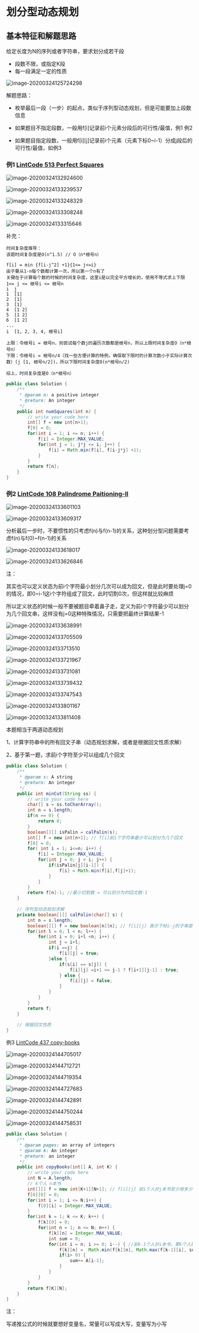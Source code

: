 # 划分型动态规划



## 基本特征和解题思路

给定长度为N的序列或者字符串，要求划分成若干段

- 段数不限，或指定K段
- 每一段满足一定的性质

![image-20200324125724298](4.划分型动态规划.assets/image-20200324125724298.png)

解题思路：

- 枚举最后一段（一步）的起点，类似于序列型动态规划，但是可能要加上段数信息

- 如果题目不指定段数，一般用f\[i\]记录前i个元素分段后的可行性/最值，例1 例2

- 如果题目指定段数，一般用f\[i\]\[j\]记录前i个元素（元素下标0~i-1）分成j段后的可行性/最值，如例3

  

### 例1 [LintCode 513 Perfect Squares](https://www.lintcode.com/problem/perfect-squares/)

![image-20200324132924600](4.划分型动态规划.assets/image-20200324132924600.png)

![image-20200324133239537](4.划分型动态规划.assets/image-20200324133239537.png)

![image-20200324133248329](4.划分型动态规划.assets/image-20200324133248329.png)

![image-20200324133308248](4.划分型动态规划.assets/image-20200324133308248.png)

![image-20200324133315646](4.划分型动态规划.assets/image-20200324133315646.png)

补充：

```
时间复杂度推导：
该题时间复杂度是O(n^1.5) // O（n*根号n）

f[i] = min {f[i-j^2] +1}{1<= j<=i}
由于要从1-n每个数都计算一次，所以第一个n有了
关键在于计算每个数的时候的时间复杂度，这里i是以完全平方增长的，使用不等式求上下限
1<= j <= 根号i <= 根号n
i  j
1  [1]
2  [1]
3  [1] 
4  [1 2]
5  [1 2]
6  [1 2]
...
i  [1, 2, 3, 4, 根号i]

上限：令根号i = 根号n，则尝试每个数j的遍历次数都是根号n，所以上限时间复杂度O（n*根号n）
下限：令根号i = 根号n/4（找一些方便计算的特例，确保取下限时的计算次数小于实际计算次数）(j [1, 根号n/2])，所以下限时间复杂度O(n*根号n/2)

综上，时间复杂度是O（n*根号n）

```





```java
public class Solution {
    /**
     * @param n: a positive integer
     * @return: An integer
     */
    public int numSquares(int n) {
        // write your code here
        int[] f = new int[n+1];
        f[0] = 0;
        for(int i = 1; i <= n; i++) {
            f[i] = Integer.MAX_VALUE;
            for(int j = 1; j*j <= i; j++) {
                f[i] = Math.min(f[i], f[i-j*j] +1);
            }
        }
        return f[n];
    }
}
```



### 例2 [LintCode 108 Palindrome Paitioning-II](https://www.lintcode.com/problem/palindrome-partitioning-ii)

![image-20200324133601103](4.划分型动态规划.assets/image-20200324133601103.png)

![image-20200324133609317](4.划分型动态规划.assets/image-20200324133609317.png)

分析最后一步时，不要惯性的只考虑f(n)与f(n-1)的关系，这种划分型问题需要考虑f(n)与f(0)~f(n-1)的关系

![image-20200324133618017](4.划分型动态规划.assets/image-20200324133618017.png)

![image-20200324133626846](4.划分型动态规划.assets/image-20200324133626846.png)

注：

其实也可以定义状态为前i个字符最小划分几次可以成为回文，但是此时要处理j=0的情况，即0~i-1这i个字符组成了回文，此时切割0次，但这样就比较麻烦

所以定义状态的时候一般不要被题目牵着鼻子走，定义为前i个字符最少可以划分为几个回文串，这样没有j=0这种特殊情况，只需要把最终计算结果-1

![image-20200324133638991](4.划分型动态规划.assets/image-20200324133638991.png)

![image-20200324133705509](4.划分型动态规划.assets/image-20200324133705509.png)

![image-20200324133713510](4.划分型动态规划.assets/image-20200324133713510.png)

![image-20200324133721967](4.划分型动态规划.assets/image-20200324133721967.png)

![image-20200324133731081](4.划分型动态规划.assets/image-20200324133731081.png)

![image-20200324133739432](4.划分型动态规划.assets/image-20200324133739432.png)

![image-20200324133747543](4.划分型动态规划.assets/image-20200324133747543.png)

![image-20200324133801167](4.划分型动态规划.assets/image-20200324133801167.png)

![image-20200324133811408](4.划分型动态规划.assets/image-20200324133811408.png)

本题相当于两道动态规划

1、计算字符串中的所有回文子串（动态规划求解，或者是根据回文性质求解）

2、基于第一题，求前i个字符至少可以组成几个回文



```java
public class Solution {
    /**
     * @param s: A string
     * @return: An integer
     */
    public int minCut(String ss) {
        // write your code here
        char[] s = ss.toCharArray();
        int n = s.length;
        if(n == 0) {
            return 0;
        }
        boolean[][] isPalin = calPalin(s);
        int[] f = new int[n+1]; // f[i]前i个字符串最少可以划分为几个回文
        f[0] = 0;
        for( int i = 1; i<=n; i++) {
            f[i] = Integer.MAX_VALUE;
            for(int j = 0; j < i; j++) {
                if(isPalin[j][i-1]) {
                    f[i] = Math.min(f[i],f[j]+1);
                }
            }
        }
        return f[n]-1; //最小切割数 = 可以划分为的回文数-1
    }
    
    // 序列型动态规划求解
    private boolean[][] calPalin(char[] s) {
        int n = s.length;
        boolean[][] f = new boolean[n][n]; // f[i][j] 表示下标i-j的子串是否为回文
        for(int l = 0; l < n; l++) {
            for(int i = 0; i+l <n; i++) {
                int j = i+l;
                if(i ==j) {
                    f[i][j] = true;
                }else {
                    if(s[i] == s[j]) {
                        f[i][j] =i+1 <= j-1 ? f[i+1][j-1] : true;
                    } else {
                        f[i][j] = false;
                    }
                }
            }
        }
        return f;
    }
    
    // 根据回文性质
}
```



例3 [LintCode 437 copy-books](https://www.lintcode.com/problem/copy-books/)

![image-20200324144705017](4.划分型动态规划.assets/image-20200324144705017.png)

![image-20200324144712721](4.划分型动态规划.assets/image-20200324144712721.png)

![image-20200324144719354](4.划分型动态规划.assets/image-20200324144719354.png)

![image-20200324144727683](4.划分型动态规划.assets/image-20200324144727683.png)

![image-20200324144742891](4.划分型动态规划.assets/image-20200324144742891.png)

![image-20200324144750244](4.划分型动态规划.assets/image-20200324144750244.png)

![image-20200324144758531](4.划分型动态规划.assets/image-20200324144758531.png)

```java
public class Solution {
    /**
     * @param pages: an array of integers
     * @param k: An integer
     * @return: an integer
     */
    public int copyBooks(int[] A, int K) {
        // write your code here
        int N = A.length;
        // k个人 n本书
        int[][] f = new int[K+1][N+1]; // f[i][j] 前i个人抄j本书至少用多少时间
        f[0][0] = 0;
        for(int i = 1; i <= N;i++) {
            f[0][i] = Integer.MAX_VALUE;
        }
        for(int k = 1; k <= K; k++) {
            f[k][0] = 0;
            for(int n = 1; n <= N; n++) {
                f[k][n] = Integer.MAX_VALUE;
                int sum = 0; 
                for(int i = n; i >= 0; i--) { //前k-1个人抄i本书，第k个人抄i+1~n本
                    f[k][n] =  Math.min(f[k][n], Math.max(f[k-1][i], sum));
                    if(i> 0) {
                        sum+= A[i-1];
                    }
                }
            }
        }
        return f[K][N];
    }
}
```

注：

写递推公式的时候就要想好变量名，常量可以写成大写，变量写为小写